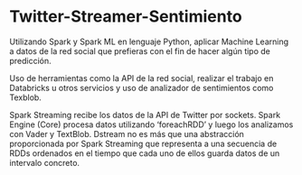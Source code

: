 # Twitter-Streamer-Sentimiento

Utilizando Spark y Spark ML en lenguaje Python, aplicar Machine Learning a datos de la red social que prefieras con el fin de hacer algún tipo de predicción. 

Uso de herramientas como la API de la red social, realizar el trabajo en Databricks u otros servicios y uso de analizador de sentimientos como Texblob.

Spark Streaming recibe los datos de la API de Twitter por sockets. 
Spark Engine (Core) procesa datos utilizando ‘foreachRDD’ y luego los analizamos con Vader y TextBlob.
Dstream no es más que una abstracción proporcionada por Spark Streaming que representa a una secuencia de RDDs ordenados en el tiempo que cada uno de ellos guarda datos de un intervalo concreto.
